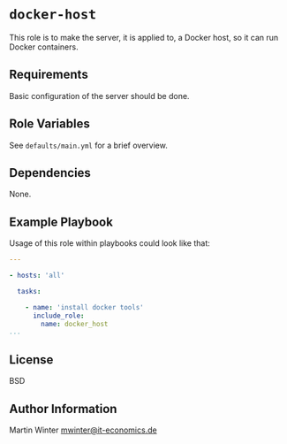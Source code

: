 # `docker-host`

This role is to make the server, it is applied to, a Docker host, so it can run Docker containers.

## Requirements

Basic configuration of the server should be done.

## Role Variables

See `defaults/main.yml` for a brief overview.

## Dependencies

None.

## Example Playbook

Usage of this role within playbooks could look like that:

```yml
---

- hosts: 'all'

  tasks:

    - name: 'install docker tools'
      include_role:
        name: docker_host
...
```

## License

BSD

## Author Information

Martin Winter <mwinter@it-economics.de>
